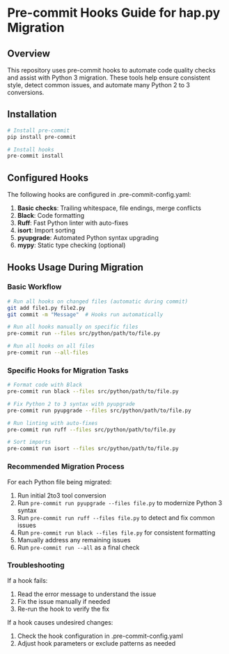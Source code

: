 # Pre-commit Hooks Guide for hap.py Migration

## Overview

This repository uses pre-commit hooks to automate code quality checks and assist with Python 3 migration. These tools help ensure consistent style, detect common issues, and automate many Python 2 to 3 conversions.

## Installation

```bash
# Install pre-commit
pip install pre-commit

# Install hooks
pre-commit install
```

## Configured Hooks

The following hooks are configured in .pre-commit-config.yaml:

1. **Basic checks**: Trailing whitespace, file endings, merge conflicts
2. **Black**: Code formatting
3. **Ruff**: Fast Python linter with auto-fixes
4. **isort**: Import sorting
5. **pyupgrade**: Automated Python syntax upgrading
6. **mypy**: Static type checking (optional)

## Hooks Usage During Migration

### Basic Workflow

```bash
# Run all hooks on changed files (automatic during commit)
git add file1.py file2.py
git commit -m "Message"  # Hooks run automatically

# Run all hooks manually on specific files
pre-commit run --files src/python/path/to/file.py

# Run all hooks on all files
pre-commit run --all-files
```

### Specific Hooks for Migration Tasks

```bash
# Format code with Black
pre-commit run black --files src/python/path/to/file.py

# Fix Python 2 to 3 syntax with pyupgrade
pre-commit run pyupgrade --files src/python/path/to/file.py

# Run linting with auto-fixes
pre-commit run ruff --files src/python/path/to/file.py

# Sort imports
pre-commit run isort --files src/python/path/to/file.py
```

### Recommended Migration Process

For each Python file being migrated:

1. Run initial 2to3 tool conversion
2. Run `pre-commit run pyupgrade --files file.py` to modernize Python 3 syntax
3. Run `pre-commit run ruff --files file.py` to detect and fix common issues
4. Run `pre-commit run black --files file.py` for consistent formatting
5. Manually address any remaining issues
6. Run `pre-commit run --all` as a final check

### Troubleshooting

If a hook fails:
1. Read the error message to understand the issue
2. Fix the issue manually if needed
3. Re-run the hook to verify the fix

If a hook causes undesired changes:
1. Check the hook configuration in .pre-commit-config.yaml
2. Adjust hook parameters or exclude patterns as needed

